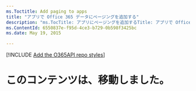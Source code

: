 ```yaml
---
ms.Toctitle: Add paging to apps
title: "アプリで Office 365 データにページングを追加する" 
description: "ms.TocTitle: アプリにページングを追加するTitle: アプリで Office 365 データにページングを追加するDescription: Office 365 が 1 ページに表示するには多すぎる情報を返す場合、Office 365 API の関数を使用して、返される情報を制限します。それから、ページング ボタンを追加します。ms.ContentId: 6550837e-f95d-4ce3-b729-0b598f3425bc ms.topic: 記事 (手順)"
ms.ContentId: 6550837e-f95d-4ce3-b729-0b598f3425bc
ms.date: May 19, 2015

---
```

[!INCLUDE [Add the O365API repo styles](../includes/controls/addo365apistyles.xml)]



# このコンテンツは、移動しました。